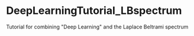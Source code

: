 # DeepLearningTutorial_LBspectrum
Tutorial for combining "Deep Learning" and the Laplace Beltrami spectrum
